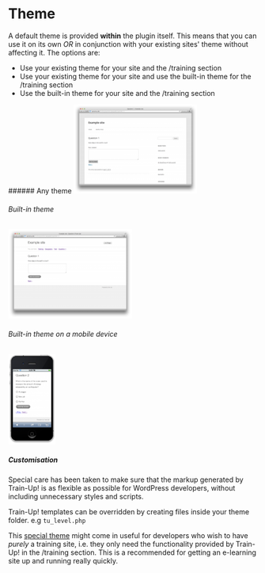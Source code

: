 Theme
=====

A default theme is provided **within** the plugin itself. This means that you can use it on its own _OR_ in conjunction with your existing sites' theme without affecting it. The options are:

* Use your existing theme for your site and the /training section
* Use your existing theme for your site and use the built-in theme for the /training section
* Use the built-in theme for your site and the /training section

###### Any theme
<img src="img/any_theme.png" width="250" height="180">

###### Built-in theme
<img src="img/built_in_theme.png" width="250" height="180">

###### Built-in theme on a mobile device
<img src="img/built_in_theme_mobile.png" width="96" height="182">

##### Customisation
Special care has been taken to make sure that the markup generated by Train-Up! is as flexible as possible for WordPress developers, without including unnecessary styles and scripts.

Train-Up! templates can be overridden by creating files inside your theme folder. e.g `tu_level.php`

This [special theme](https://github.com/amk221/train-up.simple-theme) might come in useful for developers who wish to have *purely* a training site, i.e. they only need the functionality provided by Train-Up! in the /training section. This is a recommended for getting an e-learning site up and running really quickly.